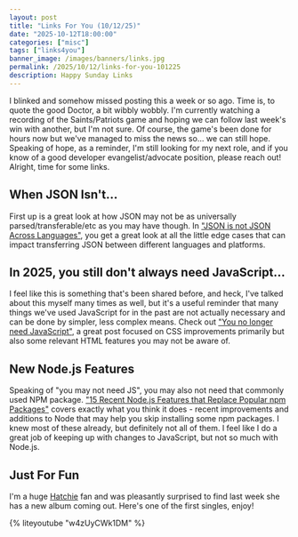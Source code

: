 ```yaml
---
layout: post
title: "Links For You (10/12/25)"
date: "2025-10-12T18:00:00"
categories: ["misc"]
tags: ["links4you"]
banner_image: /images/banners/links.jpg
permalink: /2025/10/12/links-for-you-101225
description: Happy Sunday Links
---
```


I blinked and somehow missed posting this a week or so ago. Time is, to quote the good Doctor, a bit wibbly wobbly. I'm currently watching a recording of the Saints/Patriots game and hoping we can follow last week's win with another, but I'm not sure. Of course, the game's been done for hours now but we've managed to miss the news so... we can still hope. Speaking of hope, as a reminder, I'm still looking for my next role, and if you know of a good developer evangelist/advocate position, please reach out! Alright, time for some links.

## When JSON Isn't...

First up is a great look at how JSON may not be as universally parsed/transferable/etc as you may have though. In ["JSON is not JSON Across Languages"](https://blog.dochia.dev/blog/json-isnt-json/), you get a great look at all the little edge cases that can impact transferring JSON between different languages and platforms. 

## In 2025, you still don't always need JavaScript...

I feel like this is something that's been shared before, and heck, I've talked about this myself many times as well, but it's a useful reminder that many things we've used JavaScript for in the past are not actually necessary and can be done by simpler, less complex means. Check out ["You no longer need JavaScript"](https://lyra.horse/blog/2025/08/you-dont-need-js/), a great post focused on CSS improvements primarily but also some relevant HTML features you may not be aware of. 

## New Node.js Features

Speaking of "you may not need JS", you may also not need that commonly used NPM package. ["15 Recent Node.js Features that Replace Popular npm Packages"](https://nodesource.com/blog/nodejs-features-replacing-npm-packages?ck_subscriber_id=1866753165) covers exactly what you think it does - recent improvements and additions to Node that may help you skip installing some npm packages. I knew most of these already, but definitely not all of them. I feel like I do a great job of keeping up with changes to JavaScript, but not so much with Node.js. 

## Just For Fun

I'm a huge [Hatchie](https://www.hatchie.net/) fan and was pleasantly surprised to find last week she has a new album coming out. Here's one of the first singles, enjoy!

{% liteyoutube "w4zUyCWk1DM" %}